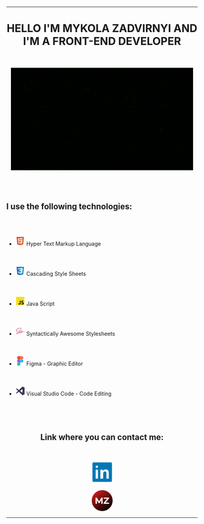 <div id="header" align="center">
  <hr />
  <h1>HELLO I'M MYKOLA ZADVIRNYI AND I'M A FRONT-END DEVELOPER</h1>
  <br /><br />
  <img src="./giphy.gif" />
</div>
<br /><br /><br />
<div id="main">
  <h2>I use the following technologies:</h2>
  <br /><br />
  <ul>
    <li>
      <img src="./html.png" width="25px" />
      Hyper Text Markup Language
    </li>    
    <br /><br /><br />
    <li>
      <img src="./css.png" width="25px" />
      Cascading Style Sheets
    </li>    
    <br /><br /><br />
    <li>
      <img src="./js.png" width="25px" />
      Java Script
    </li>    
    <br /><br /><br />
    <li>
      <img src="./sass.png" width="25px" />
      Syntactically Awesome Stylesheets
    </li>    
    <br /><br /><br />
    <li>
      <img src="./figma.png" width="25px" />
      Figma - Graphic Editor
    </li>    
    <br /><br /><br />
    <li>
      <img src="./vs.png" width="25px" />
      Visual Studio Code - Code Editing
    </li>    
</div>
<br /><br /><br />
<div id="footer" align="center">
  <h2>Link where you can contact me:</h2>
  <br /><br />
  <div>
    <a href="https://www.linkedin.com/in/mykola-zadvirnyi/">
      <img src="./in.png" width="55px" />
    </a>
  </div>
  <br />
  <div>
    <a href="#!">
      <img src="./mz.png" width="55px" />
    </a>
  </div>
  <hr />
</div>

